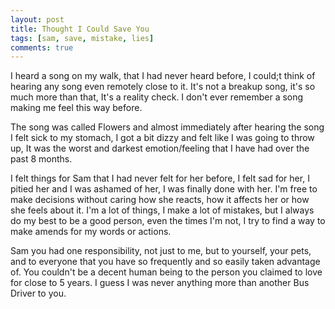 ```yaml
---
layout: post
title: Thought I Could Save You
tags: [sam, save, mistake, lies]
comments: true
---
```

I heard a song on my walk, that I had never heard before, I could;t think of hearing any song even remotely close to it.
It's not a breakup song, it's so much more than that, It's a reality check. I don't ever remember a song making me feel this way before.

The song was called Flowers and almost immediately after hearing the song I felt sick to my stomach,
I got a bit dizzy and felt like I was going to throw up, It was the worst and darkest emotion/feeling
that I have had over the past 8 months.

I felt things for Sam that I had never felt for her before, I felt sad for her, I pitied her and I was ashamed of her, I was finally done with her. I'm free to make decisions without caring how she reacts, how it affects her or how she feels about it. I'm a lot of things, I make a lot of mistakes, but I always do my best to be a good person, even the times I'm not, I try to find a way to make amends for my words or actions.

Sam you had one responsibility, not just to me, but to yourself, your pets,
and to everyone that you have so frequently and so easily taken advantage of.
You couldn't be a decent human being to the person you claimed to love for close to 5 years.
I guess I was never anything more than another Bus Driver to you.
